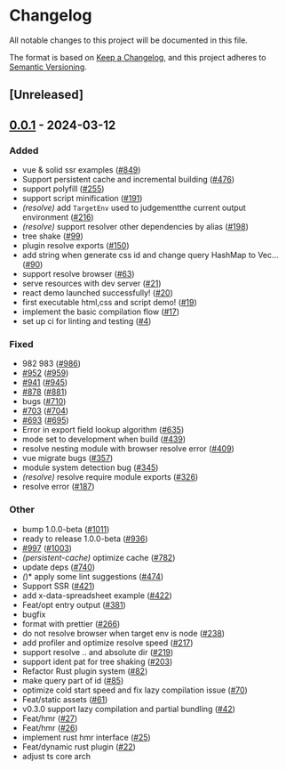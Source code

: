 # Changelog
All notable changes to this project will be documented in this file.

The format is based on [Keep a Changelog](https://keepachangelog.com/en/1.0.0/),
and this project adheres to [Semantic Versioning](https://semver.org/spec/v2.0.0.html).

## [Unreleased]

## [0.0.1](https://github.com/ErKeLost/farm/releases/tag/farmfe_plugin_resolve-v0.0.1) - 2024-03-12

### Added
- vue & solid ssr examples ([#849](https://github.com/ErKeLost/farm/pull/849))
- Support persistent cache and incremental building ([#476](https://github.com/ErKeLost/farm/pull/476))
- support polyfill ([#255](https://github.com/ErKeLost/farm/pull/255))
- support script minification ([#191](https://github.com/ErKeLost/farm/pull/191))
- *(resolve)* add `TargetEnv` used to judgementthe current output environment ([#216](https://github.com/ErKeLost/farm/pull/216))
- *(resolve)* support resolver other dependencies by alias ([#198](https://github.com/ErKeLost/farm/pull/198))
- tree shake ([#99](https://github.com/ErKeLost/farm/pull/99))
- plugin resolve exports ([#150](https://github.com/ErKeLost/farm/pull/150))
- add string when generate css id and change query HashMap to Vec… ([#90](https://github.com/ErKeLost/farm/pull/90))
- support resolve browser ([#63](https://github.com/ErKeLost/farm/pull/63))
- serve resources with dev server ([#21](https://github.com/ErKeLost/farm/pull/21))
- react demo launched successfully! ([#20](https://github.com/ErKeLost/farm/pull/20))
- first executable html,css and script demo! ([#19](https://github.com/ErKeLost/farm/pull/19))
- implement the basic compilation flow ([#17](https://github.com/ErKeLost/farm/pull/17))
- set up ci for linting and testing ([#4](https://github.com/ErKeLost/farm/pull/4))

### Fixed
- 982 983 ([#986](https://github.com/ErKeLost/farm/pull/986))
- [#952](https://github.com/ErKeLost/farm/pull/952) ([#959](https://github.com/ErKeLost/farm/pull/959))
- [#941](https://github.com/ErKeLost/farm/pull/941) ([#945](https://github.com/ErKeLost/farm/pull/945))
- [#878](https://github.com/ErKeLost/farm/pull/878) ([#881](https://github.com/ErKeLost/farm/pull/881))
- bugs ([#710](https://github.com/ErKeLost/farm/pull/710))
- [#703](https://github.com/ErKeLost/farm/pull/703) ([#704](https://github.com/ErKeLost/farm/pull/704))
- [#693](https://github.com/ErKeLost/farm/pull/693) ([#695](https://github.com/ErKeLost/farm/pull/695))
- Error in export field lookup algorithm ([#635](https://github.com/ErKeLost/farm/pull/635))
- mode set to development when build ([#439](https://github.com/ErKeLost/farm/pull/439))
- resolve nesting module with browser resolve error ([#409](https://github.com/ErKeLost/farm/pull/409))
- vue migrate bugs ([#357](https://github.com/ErKeLost/farm/pull/357))
- module system detection bug ([#345](https://github.com/ErKeLost/farm/pull/345))
- *(resolve)* resolve require module exports ([#326](https://github.com/ErKeLost/farm/pull/326))
- resolve  error ([#187](https://github.com/ErKeLost/farm/pull/187))

### Other
- bump 1.0.0-beta ([#1011](https://github.com/ErKeLost/farm/pull/1011))
- ready to release 1.0.0-beta ([#936](https://github.com/ErKeLost/farm/pull/936))
- [#997](https://github.com/ErKeLost/farm/pull/997) ([#1003](https://github.com/ErKeLost/farm/pull/1003))
- *(persistent-cache)* optimize cache ([#782](https://github.com/ErKeLost/farm/pull/782))
- update deps ([#740](https://github.com/ErKeLost/farm/pull/740))
- *(*)* apply some lint suggestions ([#474](https://github.com/ErKeLost/farm/pull/474))
- Support SSR ([#421](https://github.com/ErKeLost/farm/pull/421))
- add x-data-spreadsheet example ([#422](https://github.com/ErKeLost/farm/pull/422))
- Feat/opt entry output ([#381](https://github.com/ErKeLost/farm/pull/381))
- bugfix
- format with prettier ([#266](https://github.com/ErKeLost/farm/pull/266))
- do not resolve browser when target env is node ([#238](https://github.com/ErKeLost/farm/pull/238))
- add profiler and optimize resolve speed ([#217](https://github.com/ErKeLost/farm/pull/217))
- support resolve .. and absolute dir ([#219](https://github.com/ErKeLost/farm/pull/219))
- support ident pat for tree shaking ([#203](https://github.com/ErKeLost/farm/pull/203))
- Refactor Rust plugin system ([#82](https://github.com/ErKeLost/farm/pull/82))
- make query part of id ([#85](https://github.com/ErKeLost/farm/pull/85))
- optimize cold start speed and fix lazy compilation issue ([#70](https://github.com/ErKeLost/farm/pull/70))
- Feat/static assets ([#61](https://github.com/ErKeLost/farm/pull/61))
- v0.3.0 support lazy compilation and partial bundling ([#42](https://github.com/ErKeLost/farm/pull/42))
- Feat/hmr ([#27](https://github.com/ErKeLost/farm/pull/27))
- Feat/hmr ([#26](https://github.com/ErKeLost/farm/pull/26))
- implement rust hmr interface ([#25](https://github.com/ErKeLost/farm/pull/25))
- Feat/dynamic rust plugin ([#22](https://github.com/ErKeLost/farm/pull/22))
- adjust ts core arch
